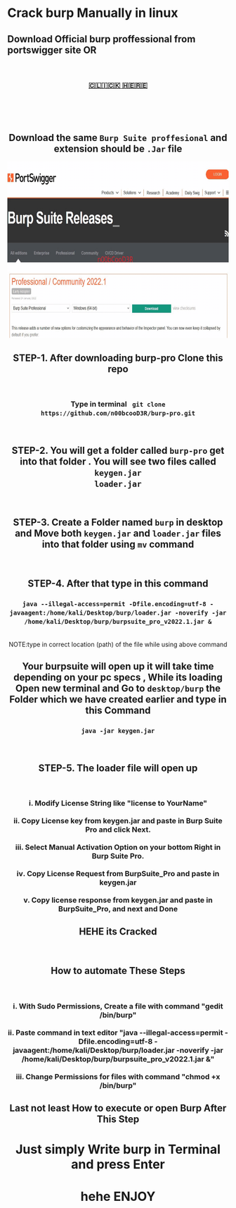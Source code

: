 # Crack burp Manually in linux

<h2>Download Official burp proffessional from portswigger site OR </h2>
<br>
<center>
  <h3><a href="https://portswigger.net/burp/releases">🇨​🇱​🇮​🇨​🇰​ 🇭​🇪​🇷​🇪​</a>
  </h3>
  <br><br><br>
  <h2>Download the same <code>Burp Suite proffesional</code> and extension should be <code>.Jar</code> file</h2>
  <img width="800" height="400" alt="Your internet speed sucks" src="-attributes/hehehe.gif"></img>
  <br>
  <h2>STEP-1. After downloading burp-pro Clone this repo</h2>
  <br>
  <h3>Type in terminal <code> git clone https://github.com/n00bcooD3R/burp-pro.git</code></h3>
  <br>
  <h2>STEP-2. You will get a folder called <code>burp-pro</code> get into that folder . You will see two files called
<br>
  <code>keygen.jar</code>
<br>
  <code>loader.jar</code>
</h2>
<br>
<h2>STEP-3. Create a Folder named <code>burp</code> in desktop and Move both <code>keygen.jar</code> and <code>loader.jar</code> files into that folder using <code>mv</code> command</h2>
<br>
<h2>STEP-4. After that type in this command
  <h3><code>java --illegal-access=permit -Dfile.encoding=utf-8 -javaagent:/home/kali/Desktop/burp/loader.jar -noverify -jar /home/kali/Desktop/burp/burpsuite_pro_v2022.1.jar &</code>
  </h3>
  <br>NOTE:type in correct location (path) of the file while using above command</h2>
  <br>
  <h2> Your burpsuite will open up it will take time depending on your pc specs , While its loading Open new terminal and Go to <code>desktop/burp</code> the Folder which we have created earlier and type in this Command
  <br>
  <h3><code>java -jar keygen.jar</code></h3>
  <br>
  <h2>STEP-5. The loader file will open up</h2><br><h3>
  ⅰ. Modify License String like "license to YourName"<br><br>
	ⅱ. Copy License key from keygen.jar and paste in Burp Suite Pro and click Next.<br><br>
	ⅲ. Select Manual Activation Option on your bottom Right in Burp Suite Pro.<br><br>
	ⅳ. Copy License Request from BurpSuite_Pro and paste in keygen.jar<br><br>
	ⅴ. Copy license response from keygen.jar and paste in BurpSuite_Pro, and next and Done<br>
    </h3><h2>HEHE its Cracked 
  </h2>
  <br>
  <h2>How to automate These Steps</h2><br>
  <h3>
    ⅰ. With Sudo Permissions, Create a file with command "gedit /bin/burp"<br><br>
	ⅱ. Paste command in text editor "java --illegal-access=permit -Dfile.encoding=utf-8 -javaagent:/home/kali/Desktop/burp/loader.jar -noverify -jar /home/kali/Desktop/burp/burpsuite_pro_v2022.1.jar &"<br><br>
	ⅲ. Change Permissions for files with command "chmod +x /bin/burp"
  </h3>
  <h2>Last not least How to execute or open Burp After This Step</h2>
  <h1>Just simply Write burp in Terminal and press Enter<h1>
    <h1> hehe ENJOY</h1>
    
    
